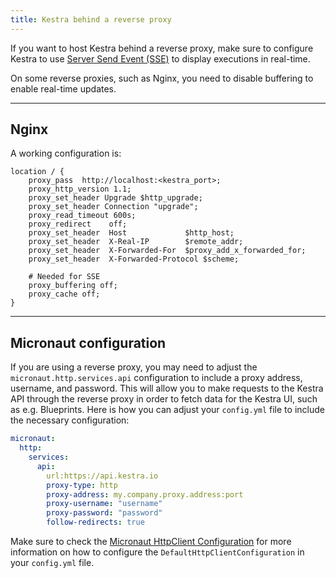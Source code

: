 ```yaml
---
title: Kestra behind a reverse proxy
---
```


If you want to host Kestra behind a reverse proxy, make sure to configure Kestra to use [Server Send Event (SSE)](https://developer.mozilla.org/en-US/docs/Web/API/Server-sent_events/Using_server-sent_events) to display executions in real-time.

On some reverse proxies, such as Nginx, you need to disable buffering to enable real-time updates.

---

## Nginx

A working configuration is:
```nginx
location / {
    proxy_pass  http://localhost:<kestra_port>;
    proxy_http_version 1.1;
    proxy_set_header Upgrade $http_upgrade;
    proxy_set_header Connection "upgrade";
    proxy_read_timeout 600s;
    proxy_redirect    off;
    proxy_set_header  Host             $http_host;
    proxy_set_header  X-Real-IP        $remote_addr;
    proxy_set_header  X-Forwarded-For  $proxy_add_x_forwarded_for;
    proxy_set_header  X-Forwarded-Protocol $scheme;

    # Needed for SSE
    proxy_buffering off;
    proxy_cache off;
}
```

---

## Micronaut configuration

If you are using a reverse proxy, you may need to adjust the `micronaut.http.services.api` configuration to include a proxy address, username, and password. This will allow you to make requests to the Kestra API through the reverse proxy in order to fetch data for the Kestra UI, such as e.g. Blueprints. Here is how you can adjust your `config.yml` file to include the necessary configuration:

```yaml
micronaut:
  http:
    services:
      api:
        url:https://api.kestra.io
        proxy-type: http
        proxy-address: my.company.proxy.address:port
        proxy-username: "username"
        proxy-password: "password"
        follow-redirects: true
```

Make sure to check the [Micronaut HttpClient Configuration](https://docs.micronaut.io/latest/guide/configurationreference.html#io.micronaut.http.client.DefaultHttpClientConfiguration) for more information on how to configure the `DefaultHttpClientConfiguration` in your `config.yml` file.

